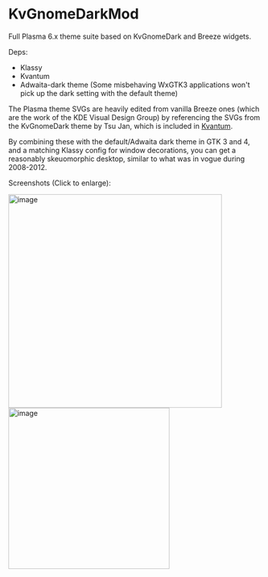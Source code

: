 # KvGnomeDarkMod
Full Plasma 6.x theme suite based on KvGnomeDark and Breeze widgets.

Deps:
- Klassy
- Kvantum
- Adwaita-dark theme (Some misbehaving WxGTK3 applications won't pick up the dark setting with the default theme)

The Plasma theme SVGs are heavily edited from vanilla Breeze ones (which are the work of the KDE Visual Design Group) by referencing the SVGs from the KvGnomeDark theme by Tsu Jan, which is included in [Kvantum](https://github.com/tsujan/Kvantum).

By combining these with the default/Adwaita dark theme in GTK 3 and 4, and a matching Klassy config for window decorations, you can get a reasonably skeuomorphic desktop, similar to what was in vogue during 2008-2012.

Screenshots (Click to enlarge):

<img height="424" alt="image" src="https://github.com/user-attachments/assets/1e6e249d-46f0-4093-8b1d-6fb23ef0e6df" />
<img width="320" alt="image" src="https://github.com/user-attachments/assets/5da6c9e1-8eb9-4933-8a2f-a25ab1e1d1d2" />
